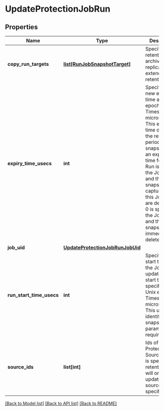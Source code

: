 # UpdateProtectionJobRun

## Properties
Name | Type | Description | Notes
------------ | ------------- | ------------- | -------------
**copy_run_targets** | [**list[RunJobSnapshotTarget]**](RunJobSnapshotTarget.md) | Specifies the retention for archival, replication or extended local retention. | [optional] 
**expiry_time_usecs** | **int** | Specifies a new expiration time as a Unix epoch Timestamp (in microseconds). This expiration time defines the retention period for the snapshot. After an expiration time for a Job Run is reached, the Job Run and the snapshot captured by this Job Run are deleted. If 0 is specified, the Job Run and the snapshot are immediately deleted. | [optional] 
**job_uid** | [**UpdateProtectionJobRunJobUid**](UpdateProtectionJobRunJobUid.md) |  | [optional] 
**run_start_time_usecs** | **int** | Specifies the start time of the Job Run to update. The start time is specified as a Unix epoch Timestamp (in microseconds). This uniquely identifies a snapshot. This parameter is required. | [optional] 
**source_ids** | **list[int]** | Ids of the Protection Sources. If this is specified, retention time will only be updated for the sources specified. | [optional] 

[[Back to Model list]](../README.md#documentation-for-models) [[Back to API list]](../README.md#documentation-for-api-endpoints) [[Back to README]](../README.md)


